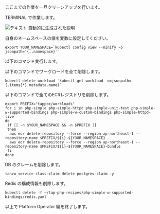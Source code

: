 ここまでの作業を一旦クリーンアップを行います。

TERMINAL で作業します。

![テキスト
自動的に生成された説明](../media/image2.png)

自身のネームスペースの値を変数に設定してください。

```execute
export YOUR_NAMESPACE=`kubectl config view --minify -o jsonpath='{..namespace}'`
```
以下のコマンド実行します。

以下のコマンドでワークロードを全て削除します。

```execute
kubectl delete workload `kubectl get workload -o=jsonpath={.items[*].metadata.name}`
```

以下のコマンドで全てのECRレジストリを削除します。

```execute
export PREFIX="tappoc/workloads"
for i in php-simple php-simple-httpd php-simple-unit-test php-simple-w-supported-bindings php-simple-w-custom-bindings php-simple-httpd-live
do 
 if [[ -n $YOUR_NAMESPACE && -n $PREFIX ]]
 then
  aws ecr delete-repository --force --region ap-northeast-1 --repository-name $PREFIX/${i}-${YOUR_NAMESPACE}
  aws ecr delete-repository --force --region ap-northeast-1 --repository-name $PREFIX/${i}-${YOUR_NAMESPACE}-bundle
 fi
done
```

DB のクレームを削除します。

```execute
tanzu service class-claim delete postgres-claim -y
```

Redis の構成情報も削除します。

```execute
kubectl delete -f ~/tap-php-recipes/php-simple-w-supported-bindings/redis.yaml 
```

以上で Platform Operator 編を終了します。